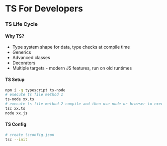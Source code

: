 # TS For Developers

### TS Life Cycle

#### Why TS?

-   Type system shape for data, type checks at compile time
-   Generics
-   Advanced classes
-   Decorators
-   Multiple targets - modern JS features, run on old runtimes

#### TS Setup

```bash
npm i -g typescript ts-node
# execute ts file method 1
ts-node xx.ts
# execute ts file method 2 compile and then use node or browser to execute js files
tsc xx.ts
node xx.js
```

#### TS Config

```bash
# create tsconfig.json
tsc --init
```
